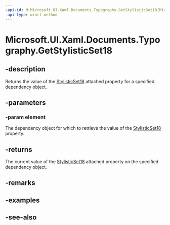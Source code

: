 ```yaml
---
-api-id: M:Microsoft.UI.Xaml.Documents.Typography.GetStylisticSet18(Microsoft.UI.Xaml.DependencyObject)
-api-type: winrt method
---
```


<!-- Method syntax
public bool GetStylisticSet18(Windows.UI.Xaml.DependencyObject element)
-->

# Microsoft.UI.Xaml.Documents.Typography.GetStylisticSet18

## -description
Returns the value of the [StylisticSet18](/windows/winui/api/microsoft.ui.xaml.documents.typography#xaml-attached-properties) attached property for a specified dependency object.

## -parameters
### -param element
The dependency object for which to retrieve the value of the [StylisticSet18](/windows/winui/api/microsoft.ui.xaml.documents.typography#xaml-attached-properties) property.

## -returns
The current value of the [StylisticSet18](/windows/winui/api/microsoft.ui.xaml.documents.typography#xaml-attached-properties) attached property on the specified dependency object.

## -remarks

## -examples

## -see-also
